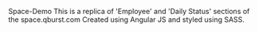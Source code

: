 Space-Demo
This is a replica of 'Employee' and 'Daily Status' sections of the space.qburst.com
Created using Angular JS and styled using SASS.
